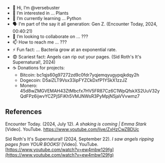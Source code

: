 - 👋 Hi, I’m @versebuster
- 👀 I’m interested in ... Plants
- 🌱 I’m currently learning ... Python
- 🗣 I'm part of the say it all generation: Gen Z. (Encounter Today, 2024, 00:40:21)
- 💞️ I’m looking to collaborate on ... ???
- 📫 How to reach me ... ???
- ⚡ Fun fact: ... Bacteria grow at an exponential rate.
- 😨 Scariest fact: Angels can rip out your pages. (Sid Roth's It's Supernatural!, 2024)
- ☕ Donations for projects:
  - Bitcoin:  bc1qjs60g97272zd9c0fdr7yqjemqyugypqjkdqy2h
  - Dogecoin: D5aiZLT9Vsx33ipFYZCkDxfP1YSkX1zzJZ
  - Monero:   45d8wZMGVEMAH43ZtMbcfx7HV5FR87Cz6C1WpQfskXS2UuV32yQdFPz6ijwvYCZPjSFiKh5VMJNWsR3PyMpjN5jaVVvwmz7

## References

Encounter Today. (2024, July 12). *A shaking is coming | Emma Stark* [Video]. YouTube. https://www.youtube.com/live/ZxHzCwZBDUc

Sid Roth's It's Supernatural! (2024, September 22). *I saw angels ripping pages from YOUR BOOKS!* [Video]. YouTube. [https://www.youtube.com/watch?v=ew4mbw129fg](https://www.youtube.com/watch?v=ew4mbw129fg)
<!---
versebuster/versebuster is a ✨ special ✨ repository because its `README.md` (this file) appears on your GitHub profile.
You can click the Preview link to take a look at your changes.
--->
